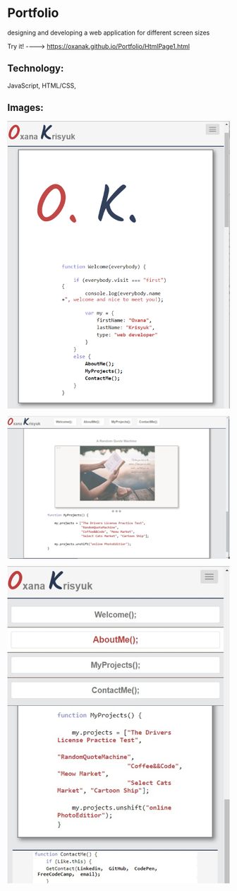 # Portfolio

designing and developing a web application for different screen sizes

Try it! ---->  https://oxanak.github.io/Portfolio/HtmlPage1.html

## Technology:
JavaScript, HTML/CSS, 

## Images: 

![alt text](https://github.com/OxanaK/Portfolio/blob/master/example_photos/p1.png)

![alt text](https://github.com/OxanaK/Portfolio/blob/master/example_photos/p2.jpg)

![alt text](https://github.com/OxanaK/Portfolio/blob/master/example_photos/p3.jpg)


